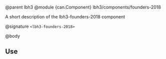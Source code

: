 @parent lbh3
@module {can.Component} lbh3/components/founders-2018 <lbh3-founders-2018>

A short description of the lbh3-founders-2018 component

@signature `<lbh3-founders-2018>`

@body

## Use

